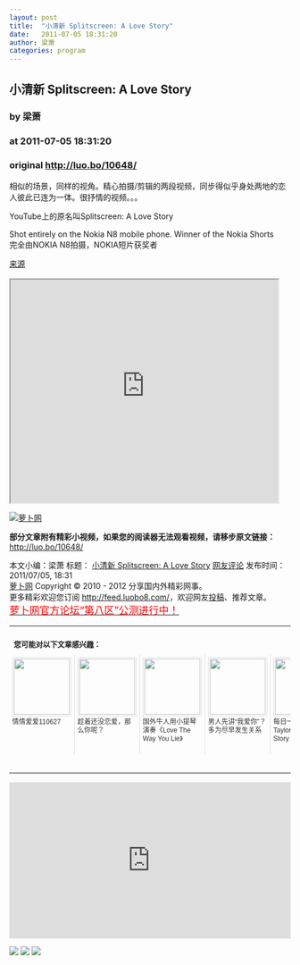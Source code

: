```yaml
---
layout: post
title:  "小清新 Splitscreen: A Love Story"
date:   2011-07-05 18:31:20
author: 梁萧
categories: program
---
```


## 小清新 Splitscreen: A Love Story
### by 梁萧
### at 2011-07-05 18:31:20
### original <http://luo.bo/10648/>

<p>相似的场景，同样的视角。精心拍摄/剪辑的两段视频，同步得似乎身处两地的恋人彼此已连为一体。很抒情的视频。。。</p><p>YouTube上的原名叫Splitscreen: A Love Story</p><p>Shot entirely on the Nokia N8 mobile phone. Winner of the Nokia Shorts<br> 完全由NOKIA N8拍摄，NOKIA短片获奖者</p><p><a href="http://dongde.in/2011/07/love-story/">来源<br> </a><br> <iframe src="http://reader.googleusercontent.com/reader/embediframe?src=http://player.youku.com/player.php/sid/XMjgwOTU2OTUy/v.swf&amp;width=480&amp;height=400" width="480" height="400"></iframe></p><p><span></span></p><p><a title="萝卜网" href="http://dulei.si/files/2011/07/04/fda35b25c3d48668c38990348db74dfe.jpg"><img src="http://dulei.si/files/2011/07/04/fda35b25c3d48668c38990348db74dfe.jpg" alt="萝卜网" title="萝卜网" border="0"></a></p><p><strong>部分文章附有精彩小视频，如果您的阅读器无法观看视频，请移步原文链接：</strong> <a href="http://luo.bo/10648/" title="小清新 Splitscreen: A Love Story">http://luo.bo/10648/</a></p> 本文小编：梁萧 标题： <a href="http://luo.bo/10648/" title="小清新 Splitscreen: A Love Story">小清新 Splitscreen: A Love Story</a> <a href="http://luo.bo/10648/#comments" title="to the comments">网友评论</a> 发布时间：2011/07/05, 18:31 <br> <a href="http://luo.bo/" title="萝卜网 - 人人都是艺术家">萝卜网</a> Copyright ©   2010 - 2012 分享国内外精彩网事。<br> 更多精彩欢迎您订阅 <a href="http://feed.luobo8.com/">http://feed.luobo8.com/</a>，欢迎网友<a href="http://luo.bo/delivery/">投稿</a>、推荐文章。<br> <a href="http://luo.bo/8888/"><font color="red" size="4">萝卜网官方论坛“第八区”公测进行中！</font></a><br><table cellspacing="0" cellpadding="3" border="0" style="clear:both"><tr><td colspan="5"><b><font size="-1" style="display:block!important;padding:20px 0 5px!important">您可能对以下文章感兴趣：</font></b></td></tr><tr><td width="106" valign="top" style="padding:5px!important;margin:0!important"> <a title="情情爱爱110627" style="text-decoration:none!important" href="http://app.wumii.com/ext/redirect.htm?url=http%3A%2F%2Fluo.bo%2F10248%2F&amp;from=http%3A%2F%2Fluo.bo%2F10648%2F"> <img style="margin:0!important;padding:2px!important;border:1px solid #dddddd!important;width:100px!important;height:100px!important" src="http://static.wumii.com/site_images/2011/06/27/14631543.jpg" width="100px" height="100px"><br> <font size="-1" color="#333333" style="display:block!important;line-height:15px!important;width:106px!important;font:12px/15px arial!important;height:60px!important;margin:3px 0 0 0!important;padding:0!important;overflow:hidden!important">情情爱爱110627</font> </a></td><td width="106" valign="top" style="padding:5px!important;margin:0!important;border-left:1px solid #dddddd!important"> <a title="趁着还没恋爱，那么你呢？" style="text-decoration:none!important" href="http://app.wumii.com/ext/redirect.htm?url=http%3A%2F%2Fluo.bo%2F10243%2F&amp;from=http%3A%2F%2Fluo.bo%2F10648%2F"> <img style="margin:0!important;padding:2px!important;border:1px solid #dddddd!important;width:100px!important;height:100px!important" src="http://static.wumii.com/site_images/2011/06/27/14610631.jpg" width="100px" height="100px"><br> <font size="-1" color="#333333" style="display:block!important;line-height:15px!important;width:106px!important;font:12px/15px arial!important;height:60px!important;margin:3px 0 0 0!important;padding:0!important;overflow:hidden!important">趁着还没恋爱，那么你呢？</font> </a></td><td width="106" valign="top" style="padding:5px!important;margin:0!important;border-left:1px solid #dddddd!important"> <a title="国外牛人用小提琴演奏《Love The Way You Lie》" style="text-decoration:none!important" href="http://app.wumii.com/ext/redirect.htm?url=http%3A%2F%2Fluo.bo%2F6030%2F&amp;from=http%3A%2F%2Fluo.bo%2F10648%2F"> <img style="margin:0!important;padding:2px!important;border:1px solid #dddddd!important;width:100px!important;height:100px!important" src="http://static.wumii.com/site_images/2011/03/20/3909503.jpg" width="100px" height="100px"><br> <font size="-1" color="#333333" style="display:block!important;line-height:15px!important;width:106px!important;font:12px/15px arial!important;height:60px!important;margin:3px 0 0 0!important;padding:0!important;overflow:hidden!important">国外牛人用小提琴演奏《Love The Way You Lie》</font> </a></td><td width="106" valign="top" style="padding:5px!important;margin:0!important;border-left:1px solid #dddddd!important"> <a title="男人先讲“我爱你”？多为尽早发生关系" style="text-decoration:none!important" href="http://app.wumii.com/ext/redirect.htm?url=http%3A%2F%2Fluo.bo%2F9910%2F&amp;from=http%3A%2F%2Fluo.bo%2F10648%2F"> <img style="margin:0!important;padding:2px!important;border:1px solid #dddddd!important;width:100px!important;height:100px!important" src="http://static.wumii.com/site_images/2011/06/20/13438600.jpg" width="100px" height="100px"><br> <font size="-1" color="#333333" style="display:block!important;line-height:15px!important;width:106px!important;font:12px/15px arial!important;height:60px!important;margin:3px 0 0 0!important;padding:0!important;overflow:hidden!important">男人先讲“我爱你”？多为尽早发生关系</font> </a></td><td width="106" valign="top" style="padding:5px!important;margin:0!important;border-left:1px solid #dddddd!important"> <a title="每日一歌推荐：Taylor Swift - Love Story" style="text-decoration:none!important" href="http://app.wumii.com/ext/redirect.htm?url=http%3A%2F%2Fluo.bo%2F9524%2F&amp;from=http%3A%2F%2Fluo.bo%2F10648%2F"> <img style="margin:0!important;padding:2px!important;border:1px solid #dddddd!important;width:100px!important;height:100px!important" src="http://static.wumii.com/site_images/2011/06/11/11814331.jpg" width="100px" height="100px"><br> <font size="-1" color="#333333" style="display:block!important;line-height:15px!important;width:106px!important;font:12px/15px arial!important;height:60px!important;margin:3px 0 0 0!important;padding:0!important;overflow:hidden!important">每日一歌推荐：Taylor Swift - Love Story</font> </a></td></tr><tr><td colspan="5" align="right"> <a style="text-decoration:none!important" href="http://www.wumii.com/widget/relatedItems.htm" title="无觅相关文章插件"> <font size="-1" color="#bbbbbb" style="display:block!important;font-family:arial!important;padding:5px 0!important;font-size:12px!important;color:#bbb!important">无觅</font> </a></td></tr></table><p><iframe src="http://feedads.g.doubleclick.net/~ah/f/7sv1ooo89v8jfelhdjk8plpa64/300/250?ca=1&amp;fh=280#http%3A%2F%2Fluo.bo%2F10648%2F" width="100%" height="280" frameborder="0" scrolling="no" marginwidth="0" marginheight="0"></iframe></p><div>
<a href="http://feeds.feedburner.com/~ff/tamd?a=mjSLj59s0iU:a7zUQ5hjPpI:yIl2AUoC8zA"><img src="http://feeds.feedburner.com/~ff/tamd?d=yIl2AUoC8zA" border="0"></a> <a href="http://feeds.feedburner.com/~ff/tamd?a=mjSLj59s0iU:a7zUQ5hjPpI:qj6IDK7rITs"><img src="http://feeds.feedburner.com/~ff/tamd?d=qj6IDK7rITs" border="0"></a> <a href="http://feeds.feedburner.com/~ff/tamd?a=mjSLj59s0iU:a7zUQ5hjPpI:-BTjWOF_DHI"><img src="http://feeds.feedburner.com/~ff/tamd?i=mjSLj59s0iU:a7zUQ5hjPpI:-BTjWOF_DHI" border="0"></a>
</div>